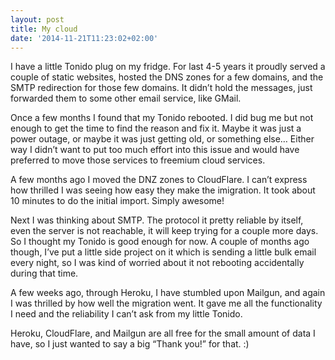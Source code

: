 ```yaml
---
layout: post
title: My cloud
date: '2014-11-21T11:23:02+02:00'
---
```

I have a little Tonido plug on my fridge. For last 4-5 years it proudly served a couple of static websites, hosted the DNS zones for a few domains, and the SMTP redirection for those few domains. It didn’t hold the messages, just forwarded them to some other email service, like GMail.

Once a few months I found that my Tonido rebooted. I did bug me but not enough to get the time to find the reason and fix it. Maybe it was just a power outage, or maybe it was just getting old, or something else… Either way I didn’t want to put too much effort into this issue and would have preferred to move those services to freemium cloud services.

A few months ago I moved the DNZ zones to CloudFlare. I can’t express how thrilled I was seeing how easy they make the imigration. It took about 10 minutes to do the initial import. Simply awesome!

Next I was thinking about SMTP. The protocol it pretty reliable by itself, even the server is not reachable, it will keep trying for a couple more days. So I thought my Tonido is good enough for now. A couple of months ago though, I’ve put a little side project on it which is sending a little bulk email every night, so I was kind of worried about it not rebooting accidentally during that time.

A few weeks ago, through Heroku, I have stumbled upon Mailgun, and again I was thrilled by how well the migration went. It gave me all the functionality I need and the reliability I can’t ask from my little Tonido.

Heroku, CloudFlare, and Mailgun are all free for the small amount of data I have, so I just wanted to say a big “Thank you!” for that. :)
